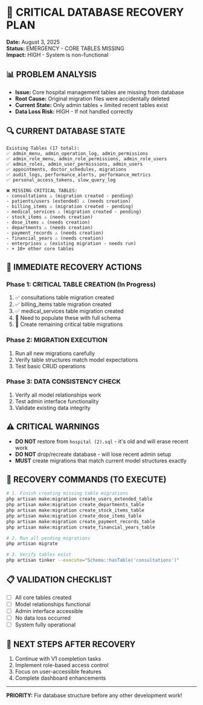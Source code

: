 # 🚨 CRITICAL DATABASE RECOVERY PLAN
**Date:** August 3, 2025  
**Status:** EMERGENCY - CORE TABLES MISSING  
**Impact:** HIGH - System is non-functional

## 📊 PROBLEM ANALYSIS
- **Issue:** Core hospital management tables are missing from database
- **Root Cause:** Original migration files were accidentally deleted
- **Current State:** Only admin tables + limited recent tables exist
- **Data Loss Risk:** HIGH - If not handled correctly

## 🔍 CURRENT DATABASE STATE
```
Existing Tables (17 total):
✅ admin_menu, admin_operation_log, admin_permissions
✅ admin_role_menu, admin_role_permissions, admin_role_users
✅ admin_roles, admin_user_permissions, admin_users
✅ appointments, doctor_schedules, migrations
✅ audit_logs, performance_alerts, performance_metrics
✅ personal_access_tokens, slow_query_log

❌ MISSING CRITICAL TABLES:
- consultations ⚠️ (migration created - pending)
- patients/users (extended) ⚠️ (needs creation)
- billing_items ⚠️ (migration created - pending)
- medical_services ⚠️ (migration created - pending)
- stock_items ⚠️ (needs creation)
- dose_items ⚠️ (needs creation)  
- departments ⚠️ (needs creation)
- payment_records ⚠️ (needs creation)
- financial_years ⚠️ (needs creation)
- enterprises ⚠️ (existing migration - needs run)
- + 10+ other core tables
```

## 🎯 IMMEDIATE RECOVERY ACTIONS

### Phase 1: CRITICAL TABLE CREATION (In Progress)
1. ✅ consultations table migration created
2. ✅ billing_items table migration created  
3. ✅ medical_services table migration created
4. 🔄 Need to populate these with full schema
5. 🔄 Create remaining critical table migrations

### Phase 2: MIGRATION EXECUTION
1. Run all new migrations carefully
2. Verify table structures match model expectations
3. Test basic CRUD operations

### Phase 3: DATA CONSISTENCY CHECK
1. Verify all model relationships work
2. Test admin interface functionality
3. Validate existing data integrity

## ⚠️ CRITICAL WARNINGS
- **DO NOT** restore from `hospital (2).sql` - it's old and will erase recent work
- **DO NOT** drop/recreate database - will lose recent admin setup
- **MUST** create migrations that match current model structures exactly

## 🚀 RECOVERY COMMANDS (TO EXECUTE)
```bash
# 1. Finish creating missing table migrations
php artisan make:migration create_users_extended_table
php artisan make:migration create_departments_table  
php artisan make:migration create_stock_items_table
php artisan make:migration create_dose_items_table
php artisan make:migration create_payment_records_table
php artisan make:migration create_financial_years_table

# 2. Run all pending migrations
php artisan migrate

# 3. Verify tables exist
php artisan tinker --execute="Schema::hasTable('consultations')"
```

## 📋 VALIDATION CHECKLIST
- [ ] All core tables created
- [ ] Model relationships functional
- [ ] Admin interface accessible
- [ ] No data loss occurred
- [ ] System fully operational

## 🔄 NEXT STEPS AFTER RECOVERY
1. Continue with V1 completion tasks
2. Implement role-based access control
3. Focus on user-accessible features
4. Complete dashboard enhancements

---
**PRIORITY:** Fix database structure before any other development work!
